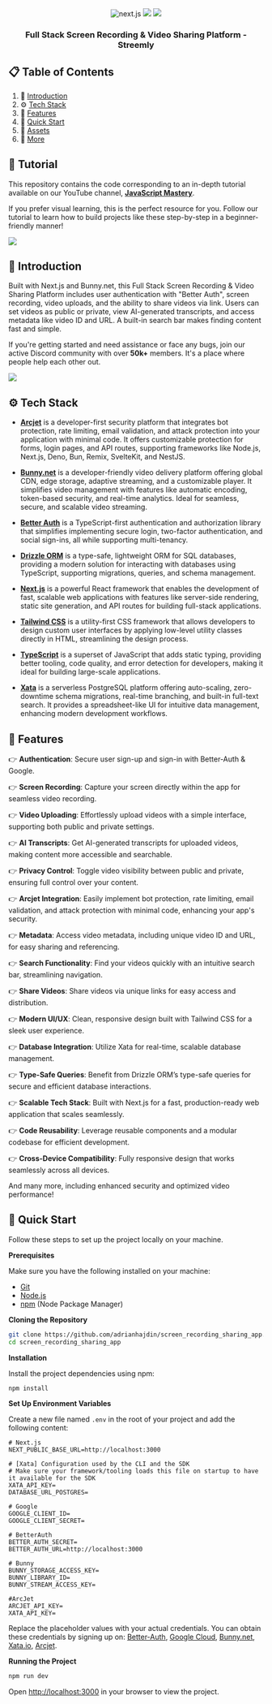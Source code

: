 <div align="center">
  

  <div>
    <img src="https://img.shields.io/badge/-Next.JS-black?style=for-the-badge&logoColor=white&logo=nextdotjs&color=black" alt="next.js" />
    <img src="https://img.shields.io/badge/Bunny.net-F47326?style=for-the-badge&logo=bunnyvideo&logoColor=white">
    <img src="https://img.shields.io/badge/-Tailwind-00BCFF?style=for-the-badge&logo=tailwind-css&logoColor=white" />
  </div>

  <h3 align="center">Full Stack Screen Recording & Video Sharing Platform - Streemly</h3>

 
</div>

## 📋 <a name="table">Table of Contents</a>

1. 🤖 [Introduction](#introduction)
2. ⚙️ [Tech Stack](#tech-stack)
3. 🔋 [Features](#features)
4. 🤸 [Quick Start](#quick-start)
5. 🔗 [Assets](#links)
6. 🚀 [More](#more)

## 🚨 Tutorial

This repository contains the code corresponding to an in-depth tutorial available on our YouTube channel, <a href="https://www.youtube.com/@javascriptmastery/videos" target="_blank"><b>JavaScript Mastery</b></a>.

If you prefer visual learning, this is the perfect resource for you. Follow our tutorial to learn how to build projects like these step-by-step in a beginner-friendly manner!

<a href="https://www.youtube.com/watch?v=honnJp7-cCU" target="_blank"><img src="https://github.com/sujatagunale/EasyRead/assets/151519281/1736fca5-a031-4854-8c09-bc110e3bc16d" /></a>

## <a name="introduction">🤖 Introduction</a>

Built with Next.js and Bunny.net, this Full Stack Screen Recording & Video Sharing Platform includes user authentication with "Better Auth", screen recording, video uploads, and the ability to share videos via link. Users can set videos as public or private, view AI-generated transcripts, and access metadata like video ID and URL. A built-in search bar makes finding content fast and simple.

If you're getting started and need assistance or face any bugs, join our active Discord community with over **50k+** members. It's a place where people help each other out.

<a href="https://discord.com/invite/n6EdbFJ" target="_blank"><img src="https://github.com/sujatagunale/EasyRead/assets/151519281/618f4872-1e10-42da-8213-1d69e486d02e" /></a>

## <a name="tech-stack">⚙️ Tech Stack</a>
- **[Arcjet](https://jsm.dev/snapcast-arcjet)** is a developer-first security platform that integrates bot protection, rate limiting, email validation, and attack protection into your application with minimal code. It offers customizable protection for forms, login pages, and API routes, supporting frameworks like Node.js, Next.js, Deno, Bun, Remix, SvelteKit, and NestJS.

- **[Bunny.net](https://jsm.dev/snapcast-bunny)** is a developer-friendly video delivery platform offering global CDN, edge storage, adaptive streaming, and a customizable player. It simplifies video management with features like automatic encoding, token-based security, and real-time analytics. Ideal for seamless, secure, and scalable video streaming.

- **[Better Auth](https://www.better-auth.com/)** is a TypeScript-first authentication and authorization library that simplifies implementing secure login, two-factor authentication, and social sign-ins, all while supporting multi-tenancy. 
  
- **[Drizzle ORM](https://orm.drizzle.team/)** is a type-safe, lightweight ORM for SQL databases, providing a modern solution for interacting with databases using TypeScript, supporting migrations, queries, and schema management.  

- **[Next.js](https://nextjs.org/)** is a powerful React framework that enables the development of fast, scalable web applications with features like server-side rendering, static site generation, and API routes for building full-stack applications. 

- **[Tailwind CSS](https://tailwindcss.com/)** is a utility-first CSS framework that allows developers to design custom user interfaces by applying low-level utility classes directly in HTML, streamlining the design process.  
  
- **[TypeScript](https://www.typescriptlang.org/)** is a superset of JavaScript that adds static typing, providing better tooling, code quality, and error detection for developers, making it ideal for building large-scale applications.

- **[Xata](https://xata.io)** is a serverless PostgreSQL platform offering auto-scaling, zero-downtime schema migrations, real-time branching, and built-in full-text search. It provides a spreadsheet-like UI for intuitive data management, enhancing modern development workflows.


## <a name="features">🔋 Features</a>

👉 **Authentication**: Secure user sign-up and sign-in with Better-Auth & Google.  

👉 **Screen Recording**: Capture your screen directly within the app for seamless video recording.  

👉 **Video Uploading**: Effortlessly upload videos with a simple interface, supporting both public and private settings.  

👉 **AI Transcripts**: Get AI-generated transcripts for uploaded videos, making content more accessible and searchable.  

👉 **Privacy Control**: Toggle video visibility between public and private, ensuring full control over your content.  

👉 **Arcjet Integration**: Easily implement bot protection, rate limiting, email validation, and attack protection with minimal code, enhancing your app's security.

👉 **Metadata**: Access video metadata, including unique video ID and URL, for easy sharing and referencing.  

👉 **Search Functionality**: Find your videos quickly with an intuitive search bar, streamlining navigation.  

👉 **Share Videos**: Share videos via unique links for easy access and distribution.  

👉 **Modern UI/UX**: Clean, responsive design built with Tailwind CSS for a sleek user experience.  

👉 **Database Integration**: Utilize Xata for real-time, scalable database management.  

👉 **Type-Safe Queries**: Benefit from Drizzle ORM’s type-safe queries for secure and efficient database interactions.  

👉 **Scalable Tech Stack**: Built with Next.js for a fast, production-ready web application that scales seamlessly.  

👉 **Code Reusability**: Leverage reusable components and a modular codebase for efficient development.  

👉 **Cross-Device Compatibility**: Fully responsive design that works seamlessly across all devices.  

And many more, including enhanced security and optimized video performance!


## <a name="quick-start">🤸 Quick Start</a>

Follow these steps to set up the project locally on your machine.

**Prerequisites**

Make sure you have the following installed on your machine:

- [Git](https://git-scm.com/)
- [Node.js](https://nodejs.org/en)
- [npm](https://www.npmjs.com/) (Node Package Manager)

**Cloning the Repository**

```bash
git clone https://github.com/adrianhajdin/screen_recording_sharing_app.git
cd screen_recording_sharing_app
```

**Installation**

Install the project dependencies using npm:

```bash
npm install
```

**Set Up Environment Variables**

Create a new file named `.env` in the root of your project and add the following content:

```env
# Next.js
NEXT_PUBLIC_BASE_URL=http://localhost:3000

# [Xata] Configuration used by the CLI and the SDK
# Make sure your framework/tooling loads this file on startup to have it available for the SDK
XATA_API_KEY=
DATABASE_URL_POSTGRES=

# Google
GOOGLE_CLIENT_ID=
GOOGLE_CLIENT_SECRET=

# BetterAuth
BETTER_AUTH_SECRET=
BETTER_AUTH_URL=http://localhost:3000

# Bunny
BUNNY_STORAGE_ACCESS_KEY=
BUNNY_LIBRARY_ID=
BUNNY_STREAM_ACCESS_KEY=

#ArcJet
ARCJET_API_KEY=
XATA_API_KEY=
```

Replace the placeholder values with your actual credentials. You can obtain these credentials by signing up on: [Better-Auth](https://www.better-auth.com), [Google Cloud](https://console.cloud.google.com), [Bunny.net](https://jsm.dev/snapcast-bunny), [Xata.io](https://xata.io), [Arcjet](https://jsm.dev/snapcast-arcjet).

**Running the Project**

```bash
npm run dev
```

Open [http://localhost:3000](http://localhost:3000) in your browser to view the project.


